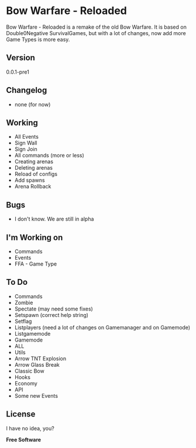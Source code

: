 Bow Warfare - Reloaded
=========

Bow Warfare - Reloaded is a remake of the old Bow Warfare.
It is based on Double0Negative SurvivalGames, but with a lot of changes, now add more Game Types is more easy.

Version
----

0.0.1-pre1

Changelog
----
 - none (for now)

Working
----
 - All Events
 - Sign Wall
 - Sign Join
 - All commands (more or less)
 - Creating arenas
 - Deleting arenas
 - Reload of configs
 - Add spawns
 - Arena Rollback

Bugs
----
 - I don't know. We are still in alpha

I'm Working on
----
 - Commands
 - Events
 - FFA  - Game Type

To Do
----
 - Commands
  - Zombie
  - Spectate (may need some fixes)
  - Setspawn (correct help string)
  - Setflag
  - Listplayers (need a lot of changes on Gamemanager and on Gamemode)
  - Listgamemode
 - Gamemode
  - ALL
 - Utils
  - Arrow TNT Explosion
  - Arrow Glass Break
  - Classic Bow
 - Hooks
  - Economy
 - API
  - Some new Events

License
----

I have no idea, you?

**Free Software**